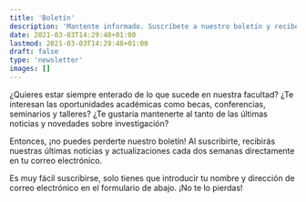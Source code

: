 ```yaml
---
title: 'Boletín'
description: 'Mantente informado. Suscríbete a nuestro boletín y recibe actualizaciones ocasionales sobre nuevos cursos aperturados o herramientas que te pueden servir durante la carrera.'
date: 2021-03-03T14:29:48+01:00
lastmod: 2021-03-03T14:29:48+01:00
draft: false
type: 'newsletter'
images: []
---
```


¿Quieres estar siempre enterado de lo que sucede en nuestra facultad? ¿Te interesan las oportunidades académicas como becas, conferencias, seminarios y talleres? ¿Te gustaría mantenerte al tanto de las últimas noticias y novedades sobre investigación?

Entonces, ¡no puedes perderte nuestro boletín! Al suscribirte, recibirás nuestras últimas noticias y actualizaciones cada dos semanas directamente en tu correo electrónico.

Es muy fácil suscribirse, solo tienes que introducir tu nombre y dirección de correo electrónico en el formulario de abajo. ¡No te lo pierdas!
